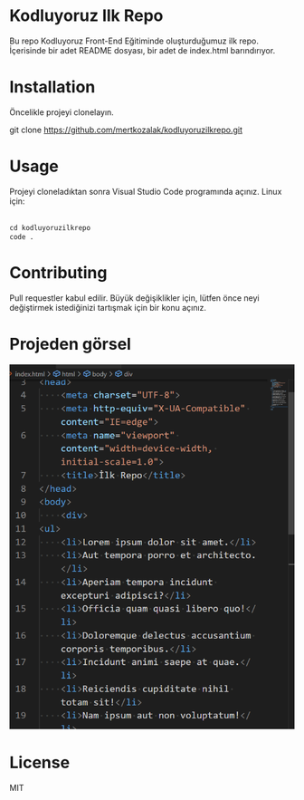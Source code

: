 # Kodluyoruz Ilk Repo
Bu repo Kodluyoruz Front-End Eğitiminde oluşturduğumuz ilk repo. İçerisinde bir adet README dosyası, bir adet de index.html barındırıyor.

# Installation
Öncelikle projeyi clonelayın.

git clone https://github.com/mertkozalak/kodluyoruzilkrepo.git

# Usage
Projeyi cloneladıktan sonra Visual Studio Code programında açınız.
Linux için:

```

cd kodluyoruzilkrepo
code .

```
# Contributing
Pull requestler kabul edilir. Büyük değişiklikler için, lütfen önce neyi değiştirmek istediğinizi tartışmak için bir konu açınız.

# Projeden görsel
![ilkrepo](1.png)

# License
MIT
